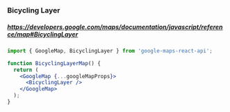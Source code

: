 ### Bicycling Layer
##### https://developers.google.com/maps/documentation/javascript/reference/map#BicyclingLayer
```jsx
import { GoogleMap, BicyclingLayer } from 'google-maps-react-api';

function BicyclingLayerMap() {
  return (
    <GoogleMap {...googleMapProps}>
      <BicyclingLayer />
    </GoogleMap>
  );
}
```